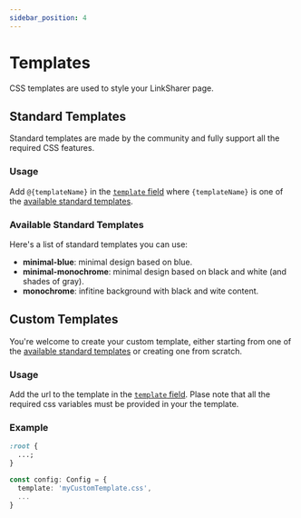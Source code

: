 ```yaml
---
sidebar_position: 4
---
```


# Templates

CSS templates are used to style your LinkSharer page.

## Standard Templates

Standard templates are made by the community and fully support all the required CSS features.

### Usage

Add `@{templateName}` in the [`template` field](configuration) where `{templateName}` is one of the [available standard templates](#available-standard-templates).

### Available Standard Templates

Here's a list of standard templates you can use:

- **minimal-blue**: minimal design based on blue.
- **minimal-monochrome**: minimal design based on black and white (and shades of gray).
- **monochrome**: infitine background with black and wite content.

## Custom Templates

You're welcome to create your custom template, either starting from one of the [available standard templates](#available-standard-templates) or creating one from scratch.

### Usage

Add the url to the template in the [`template` field](configuration).
Plase note that all the required css variables must be provided in your the template.

### Example

```css title="static/myCustomTemplate.css"
:root {
  ...;
}
```

```ts title="user/config.ts"
const config: Config = {
  template: 'myCustomTemplate.css',
  ...
}
```
